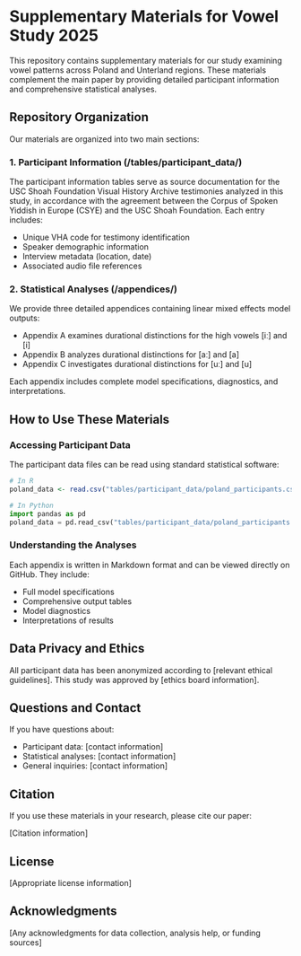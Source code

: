 # Supplementary Materials for Vowel Study 2025

This repository contains supplementary materials for our study examining vowel patterns across Poland and Unterland regions. These materials complement the main paper by providing detailed participant information and comprehensive statistical analyses.

## Repository Organization

Our materials are organized into two main sections:

### 1. Participant Information (/tables/participant_data/)
The participant information tables serve as  source documentation for the USC Shoah Foundation Visual History Archive testimonies analyzed in this study, in accordance with the agreement between the Corpus of Spoken Yiddish in Europe (CSYE) and the USC Shoah Foundation. Each entry includes:

- Unique VHA code for testimony identification
- Speaker demographic information
- Interview metadata (location, date)
- Associated audio file references

### 2. Statistical Analyses (/appendices/)
We provide three detailed appendices containing linear mixed effects model outputs:
- Appendix A examines durational distinctions for the high vowels [iː] and [i]
- Appendix B analyzes durational distinctions for [aː] and [a]
- Appendix C investigates durational distinctions for [uː] and [u]

Each appendix includes complete model specifications, diagnostics, and interpretations.

## How to Use These Materials

### Accessing Participant Data
The participant data files can be read using standard statistical software:

```R
# In R
poland_data <- read.csv("tables/participant_data/poland_participants.csv")
```

```python
# In Python
import pandas as pd
poland_data = pd.read_csv("tables/participant_data/poland_participants.csv")
```

### Understanding the Analyses
Each appendix is written in Markdown format and can be viewed directly on GitHub. They include:
- Full model specifications
- Comprehensive output tables
- Model diagnostics
- Interpretations of results

## Data Privacy and Ethics
All participant data has been anonymized according to [relevant ethical guidelines]. This study was approved by [ethics board information].

## Questions and Contact
If you have questions about:
- Participant data: [contact information]
- Statistical analyses: [contact information]
- General inquiries: [contact information]

## Citation
If you use these materials in your research, please cite our paper:

[Citation information]

## License
[Appropriate license information]

## Acknowledgments
[Any acknowledgments for data collection, analysis help, or funding sources]
